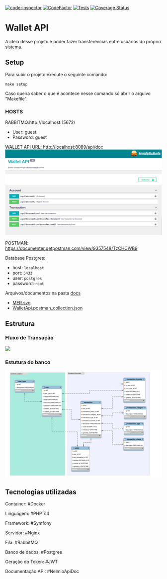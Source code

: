 [![code-inspector](https://www.code-inspector.com/project/20527/score/svg)](https://frontend.code-inspector.com/public/project/20527/wallet-api/dashboard)
[![CodeFactor](https://www.codefactor.io/repository/github/everaldofilho/wallet-api/badge)](https://www.codefactor.io/repository/github/everaldofilho/wallet-api)
[![Tests](https://github.com/everaldofilho/wallet-api/actions/workflows/tests.yml/badge.svg)](https://github.com/everaldofilho/wallet-api/actions/workflows/tests.yml)
[![Coverage Status](https://coveralls.io/repos/github/everaldofilho/wallet-api/badge.svg)](https://coveralls.io/github/everaldofilho/wallet-api)

# Wallet API

A ideia desse projeto é poder fazer transferências entre usuários do próprio sistema.

## Setup

Para subir o projeto execute o seguinte comando:

````
make setup
````

Caso queira saber o que é acontece nesse comando só abrir o arquivo "Makefile".

### HOSTS

RABBITMQ:http://localhost:15672/
- User: guest
- Password: guest

WALLET API URL: http://localhost:8089/api/doc
![documentacao](./docs/documentation-api.png)


POSTMAN: https://documenter.getpostman.com/view/9357548/TzCHCWB9

Database Postgres: 
- host: `localhost`
- port: `5433`
- user: `postgres`
- password: `root`

Arquivos/documentos na pasta [docs](./docs)
- [MER.svg](./docs/mer.svg)
- [WalletApi.postman_collection.json](./docs/WalletApi.postman_collection.json)

## Estrutura

### Fluxo de Transação
[![](https://mermaid.ink/img/eyJjb2RlIjoic2VxdWVuY2VEaWFncmFtXG4gICAgIyBUcmFuc2HDp8OjbyBTaW5jcm9uYVxuICAgIFVzZXItPj4rV0FMTEVUX0FQSTogVHJhbnNmZXJlbmNpYSBTaW5jcm9uYVxuICAgIFdBTExFVF9BUEktLT4-K0RCOiBWZXJpZmljYXIgc2FsZG9cbiAgICBXQUxMRVRfQVBJLS0-PitEQjogUmVnaXN0cmEgdHJhbnNmZXLDqm5jaWFcbiAgICBXQUxMRVRfQVBJLT4-K0FQSV9BVVRPUklaQUNBTzogVmVyaWZpY2Egc2UgcG9kZSB0cmFuc2ZlcmlyXG4gICAgQVBJX0FVVE9SSVpBQ0FPLT4-LVdBTExFVF9BUEk6IFwiQXV0b3JpemFkb1wiXG4gICAgV0FMTEVUX0FQSS0tPj4rREI6IERlYml0YSBkYSBjYXJ0ZWlyYSBvcmlnZW1cbiAgICBXQUxMRVRfQVBJLS0-PitEQjogQ3JlZGl0YSBkYSBjYXJ0ZWlyYSBkZXN0aW5vXG4gICAgV0FMTEVUX0FQSS0-PitSQUJCSVQ6IFJlZ2lzdHJhIG5hIGZpbGEgXCJub3RpZmljYXRpb25cIlxuICAgIFdBTExFVF9BUEktPj4tVXNlcjogMjAxXG5cbiAgICAjIFRyYW5zYcOnw6NvIEFzc2luY3JvbmFcbiAgICBVc2VyLT4-K1dBTExFVF9BUEk6IFRyYW5zZmVyw6puY2lhIEFzc2luY3JvbmFcbiAgICBXQUxMRVRfQVBJLS0-PitEQjogVmVyaWZpY2FyIHNhbGRvXG4gICAgV0FMTEVUX0FQSS0tPj4rREI6IFJlZ2lzdHJhIHRyYW5zZmVyw6puY2lhXG4gICAgV0FMTEVUX0FQSS0tPj4rUkFCQklUOiBSZWdpc3RyYSBuYSBmaWxhIFwidHJhbnNhY3Rpb25cIlxuICAgIFdBTExFVF9BUEktPj4tVXNlcjogMjAxXG4gICAgXG4gICAgICAgICAgICAiLCJtZXJtYWlkIjp7InRoZW1lIjoiZGVmYXVsdCJ9LCJ1cGRhdGVFZGl0b3IiOmZhbHNlfQ)](https://mermaid-js.github.io/mermaid-live-editor/#/edit/eyJjb2RlIjoic2VxdWVuY2VEaWFncmFtXG4gICAgIyBUcmFuc2HDp8OjbyBTaW5jcm9uYVxuICAgIFVzZXItPj4rV0FMTEVUX0FQSTogVHJhbnNmZXJlbmNpYSBTaW5jcm9uYVxuICAgIFdBTExFVF9BUEktLT4-K0RCOiBWZXJpZmljYXIgc2FsZG9cbiAgICBXQUxMRVRfQVBJLS0-PitEQjogUmVnaXN0cmEgdHJhbnNmZXLDqm5jaWFcbiAgICBXQUxMRVRfQVBJLT4-K0FQSV9BVVRPUklaQUNBTzogVmVyaWZpY2Egc2UgcG9kZSB0cmFuc2ZlcmlyXG4gICAgQVBJX0FVVE9SSVpBQ0FPLT4-LVdBTExFVF9BUEk6IFwiQXV0b3JpemFkb1wiXG4gICAgV0FMTEVUX0FQSS0tPj4rREI6IERlYml0YSBkYSBjYXJ0ZWlyYSBvcmlnZW1cbiAgICBXQUxMRVRfQVBJLS0-PitEQjogQ3JlZGl0YSBkYSBjYXJ0ZWlyYSBkZXN0aW5vXG4gICAgV0FMTEVUX0FQSS0-PitSQUJCSVQ6IFJlZ2lzdHJhIG5hIGZpbGEgXCJub3RpZmljYXRpb25cIlxuICAgIFdBTExFVF9BUEktPj4tVXNlcjogMjAxXG5cbiAgICAjIFRyYW5zYcOnw6NvIEFzc2luY3JvbmFcbiAgICBVc2VyLT4-K1dBTExFVF9BUEk6IFRyYW5zZmVyw6puY2lhIEFzc2luY3JvbmFcbiAgICBXQUxMRVRfQVBJLS0-PitEQjogVmVyaWZpY2FyIHNhbGRvXG4gICAgV0FMTEVUX0FQSS0tPj4rREI6IFJlZ2lzdHJhIHRyYW5zZmVyw6puY2lhXG4gICAgV0FMTEVUX0FQSS0tPj4rUkFCQklUOiBSZWdpc3RyYSBuYSBmaWxhIFwidHJhbnNhY3Rpb25cIlxuICAgIFdBTExFVF9BUEktPj4tVXNlcjogMjAxXG4gICAgXG4gICAgICAgICAgICAiLCJtZXJtYWlkIjp7InRoZW1lIjoiZGVmYXVsdCJ9LCJ1cGRhdGVFZGl0b3IiOmZhbHNlfQ)

### Estutura do banco
![a](./docs/mer.svg)

## Tecnologias utilizadas

Container: #Docker


Linguagem: #PHP 7.4

Framework: #Symfony

Servidor: #Nginx

Fila: #RabbitMQ

Banco de dados: #Postgree

Geração do Token: #JWT

Documentação API: #NelmioApiDoc
